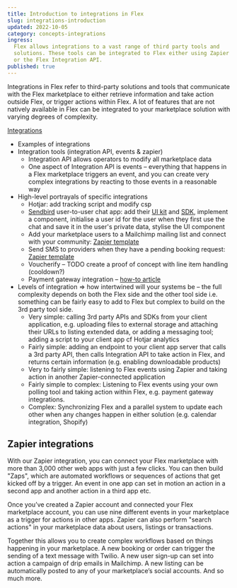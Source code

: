 ```yaml
---
title: Introduction to integrations in Flex
slug: integrations-introduction
updated: 2022-10-05
category: concepts-integrations
ingress:
  Flex allows integrations to a vast range of third party tools and
  solutions. These tools can be integrated to Flex either using Zapier
  or the Flex Integration API.
published: true
---
```


Integrations in Flex refer to third-party solutions and tools that
communicate with the Flex marketplace to either retrieve information and
take action outside Flex, or trigger actions within Flex. A lot of
features that are not natively available in Flex can be integrated to
your marketplace solution with varying degrees of complexity.

[Integrations](https://www.sharetribe.com/docs/operator-guides/features/#integrations)

- Examples of integrations
- Integration tools (integration API, events & zapier)
  - Integration API allows operators to modify all marketplace data
  - One aspect of Integration API is events – everything that happens in
    a Flex marketplace triggers an event, and you can create very
    complex integrations by reacting to those events in a reasonable way
- High-level portrayals of specific integrations
  - Hotjar: add tracking script and modify csp
  - [Sendbird](https://sendbird.com/) user-to-user chat app: add their
    [UI kit](https://sendbird.com/docs/uikit/v3/react/overview) and
    [SDK](https://sendbird.com/docs/chat/v4/javascript/overview),
    implement a component, initialise a user id for the user when they
    first use the chat and save it in the user's private data, stylise
    the UI component
  - Add your marketplace users to a Mailchimp mailing list and connect
    with your community:
    [Zapier template](https://zapier.com/shared/add-a-new-user-in-your-marketplace-to-a-mailchimp-audience/412d7744a23855ce00941567a619c7ffb7652335)
  - Send SMS to providers when they have a pending booking request:
    [Zapier template](https://zapier.com/shared/send-a-text-message-to-the-provider-for-each-new-booking-in-a-flex-marketplace/10df518e77541354c78dd1c524cf28f59c774aaf)
  - Voucherify – TODO create a proof of concept with line item handling
    (cooldown?)
  - Payment gateway integration –
    [how-to article](/how-to/how-to-integrate-3rd-party-payment-gateway/)
- Levels of integration ⇒ how intertwined will your systems be – the
  full complexity depends on both the Flex side and the other tool side
  i.e. something can be fairly easy to add to Flex but complex to build
  on the 3rd party tool side.
  - Very simple: calling 3rd party APIs and SDKs from your client
    application, e.g. uploading files to external storage and attaching
    their URLs to listing extended data, or adding a messaging tool;
    adding a script to your client app cf Hotjar analytics
  - Fairly simple: adding an endpoint to your client app server that
    calls a 3rd party API, then calls Integration API to take action in
    Flex, and returns certain information (e.g. enabling downloadable
    products)
  - Very to fairly simple: listening to Flex events using Zapier and
    taking action in another Zapier-connected application
  - Fairly simple to complex: Listening to Flex events using your own
    polling tool and taking action within Flex, e.g. payment gateway
    integrations.
  - Complex: Synchronizing Flex and a parallel system to update each
    other when any changes happen in either solution (e.g. calendar
    integration, Shopify)

## Zapier integrations

With our Zapier integration, you can connect your Flex marketplace with
more than 3,000 other web apps with just a few clicks. You can then
build "Zaps", which are automated workflows or sequences of actions that
get kicked off by a trigger. An event in one app can set in motion an
action in a second app and another action in a third app etc.

Once you’ve created a Zapier account and connected your Flex marketplace
account, you can use nine different events in your marketplace as a
trigger for actions in other apps. Zapier can also perform "search
actions" in your marketplace data about users, listings or transactions.

Together this allows you to create complex workflows based on things
happening in your marketplace. A new booking or order can trigger the
sending of a text message with Twilio. A new user sign-up can set into
action a campaign of drip emails in Mailchimp. A new listing can be
automatically posted to any of your marketplace’s social accounts. And
so much more.
